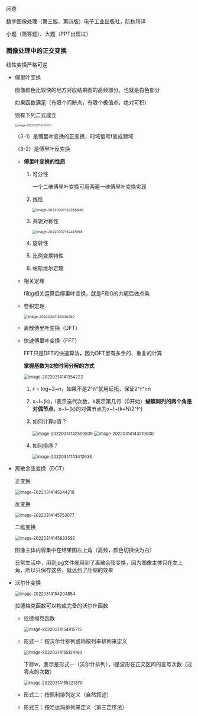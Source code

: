 闭卷

数字图像处理（第三版、第四版）电子工业出版社，阮秋琦译

小题（简答题）、大题（PPT出现过）



### 图像处理中的正交变换

线性变换严格可逆

- 傅里叶变换

  图像颜色比较快的地方对应结果图的高频部分，也就是白色部分

  如果函数满足（有限个间断点，有限个极值点，绝对可积）

  则有下列二式成立

  <img src="数字图像处理.assets/image-20220307142314137.png" alt="image-20220307142314137" style="zoom:50%;" />

  （3-1）是傅里叶变换的正变换，时域信号f变成频域

  （3-2）是傅里叶反变换

  - **傅里叶变换的性质**

    1. 可分性

       一个二维傅里叶变换可用两遍一维傅里叶变换实现

    2. 线性

       <img src="数字图像处理.assets/image-20220307152356946.png" alt="image-20220307152356946" style="zoom:67%;" />

    3. 共轭对称性

       <img src="数字图像处理.assets/image-20220307152417098.png" alt="image-20220307152417098" style="zoom:67%;" />

    4. 旋转性

    5. 比例变换特性

    6. 帕斯维尔定理

  - 相关定理

    f和g相关运算后傅里叶变换，就是F和G的共轭后做点乘

  - 卷积定理

    <img src="数字图像处理.assets/image-20220307153336250.png" alt="image-20220307153336250" style="zoom:67%;" />

  - 离散傅里叶变换（DFT）

  - 快速傅里叶变换（FFT）

    FFT只是DFT的快速算法，因为DFT里有多余的、重复的计算

    **掌握基数为2按时间分解的方式**

    <img src="D:\C_full\数字图像处理\数字图像处理.assets\image-20220314141354222.png" alt="image-20220314141354222" style="zoom:80%;" />
    
    1. r = log~2~n，如果不是2^n^就用延拓，保证2^r^≥n
    
    2. x~l~(k)，l表示迭代次数，k表示第几行（0开始）**蝴蝶同列的两个角是对偶节点**。x~l~(k)的对偶节点为x~l~(k+N/2^l^)
    
    3. 如何计算p值？
    
       <img src="D:\C_full\数字图像处理\数字图像处理.assets\image-20220314142509839.png" alt="image-20220314142509839" style="zoom:80%;" />
    
       <img src="D:\C_full\数字图像处理\数字图像处理.assets\image-20220314143219000.png" alt="image-20220314143219000" style="zoom:80%;" />
    
    4. 如何排序？
    
       <img src="D:\C_full\数字图像处理\数字图像处理.assets\image-20220314143412633.png" alt="image-20220314143412633" style="zoom:80%;" />
    
       

- 离散余弦变换（DCT）

  正变换

  <img src="D:\C_full\数字图像处理\数字图像处理.assets\image-20220314145244218.png" alt="image-20220314145244218" style="zoom:80%;" />

  反变换

  <img src="D:\C_full\数字图像处理\数字图像处理.assets\image-20220314145753077.png" alt="image-20220314145753077" style="zoom:80%;" />

  二维变换

  <img src="D:\C_full\数字图像处理\数字图像处理.assets\image-20220314145933592.png" alt="image-20220314145933592" style="zoom:80%;" />

  图像主体内容集中在结果图左上角（高频，颜色切换快为白）

  日常生活中，用到jpg文件就用到了离散余弦变换，因为图像主体只在左上角，所以只保存这些，就达到了压缩的效果

  

- 沃尔什变换

  <img src="D:\C_full\数字图像处理\数字图像处理.assets\image-20220314154204854.png" alt="image-20220314154204854" style="zoom:80%;" />

  拉德梅克函数可以构成完备的沃尔什函数

  - 拉德梅克函数

    <img src="D:\C_full\数字图像处理\数字图像处理.assets\image-20220314154815715.png" alt="image-20220314154815715" style="zoom:80%;" />

  - 形式一：按沃尔什排列或称按列率排列来定义

    <img src="D:\C_full\数字图像处理\数字图像处理.assets\image-20220314155124160.png" alt="image-20220314155124160" style="zoom:80%;" />

    下标w，表示是形式一（沃尔什排列），i是波形在正交区间的变号次数（过零点的次数）

    <img src="D:\C_full\数字图像处理\数字图像处理.assets\image-20220314155221870.png" alt="image-20220314155221870" style="zoom:80%;" />

    

  - 形式二：按佩利排列定义（自然叙述）

  - 形式三：按哈达玛排列来定义（第三定序法）

